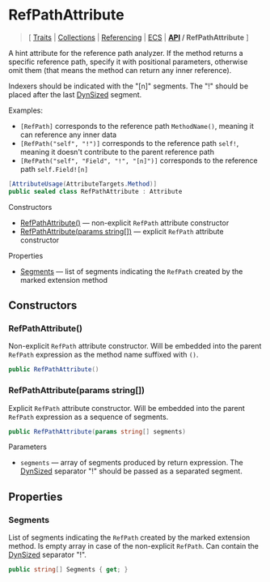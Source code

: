 # RefPathAttribute

> \[ [Traits](../traits.md)
> \| [Collections](../collections.md)
> \| [Referencing](../borrow-checker-at-home.md)
> \| [ECS](../ecs.md)
> \| **[API](index.g.md) / RefPathAttribute**
> \]

A hint attribute for the reference path analyzer.
If the method returns a specific reference path, specify it with positional parameters,
otherwise omit them (that means the method can return any inner reference).

Indexers should be indicated with the "[n]" segments.
The "!" should be placed after the last [DynSized](T.DynSizedAttribute.g.md) segment.

Examples: 
- `[RefPath]` corresponds to the reference path `MethodName()`, meaning it can reference any inner data
- `[RefPath("self", "!")]` corresponds to the reference path `self!`,
meaning it doesn't contribute to the parent reference path
- `[RefPath("self", "Field", "!", "[n]")]` corresponds to the reference path `self.Field![n]`

```csharp
[AttributeUsage(AttributeTargets.Method)]
public sealed class RefPathAttribute : Attribute
```

Constructors
- [RefPathAttribute\(\)](#refpathattribute) — non-explicit `RefPath` attribute constructor
- [RefPathAttribute\(params string\[\]\)](#refpathattributeparams-string) — explicit `RefPath` attribute constructor

Properties
- [Segments](#segments) — list of segments indicating the `RefPath` created by the marked extension method


## Constructors


### RefPathAttribute\(\)

Non-explicit `RefPath` attribute constructor.
Will be embedded into the parent `RefPath` expression as the method name suffixed with `()`.

```csharp
public RefPathAttribute()
```


### RefPathAttribute\(params string\[\]\)

Explicit `RefPath` attribute constructor.
Will be embedded into the parent `RefPath` expression as a sequence of segments.

```csharp
public RefPathAttribute(params string[] segments)
```

Parameters
- `segments` — array of segments produced by return expression.
The [DynSized](T.DynSizedAttribute.g.md) separator "!" should be passed as a separated segment.


## Properties


### Segments

List of segments indicating the `RefPath` created by the marked extension method.
Is empty array in case of the non-explicit `RefPath`.
Can contain the [DynSized](T.DynSizedAttribute.g.md) separator "!".

```csharp
public string[] Segments { get; }
```

